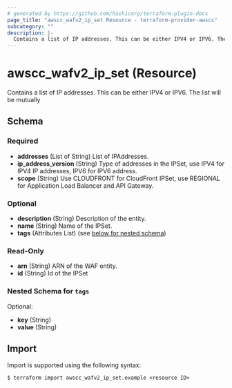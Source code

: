 ```yaml
---
# generated by https://github.com/hashicorp/terraform-plugin-docs
page_title: "awscc_wafv2_ip_set Resource - terraform-provider-awscc"
subcategory: ""
description: |-
  Contains a list of IP addresses. This can be either IPV4 or IPV6. The list will be mutually
---
```


# awscc_wafv2_ip_set (Resource)

Contains a list of IP addresses. This can be either IPV4 or IPV6. The list will be mutually



<!-- schema generated by tfplugindocs -->
## Schema

### Required

- **addresses** (List of String) List of IPAddresses.
- **ip_address_version** (String) Type of addresses in the IPSet, use IPV4 for IPV4 IP addresses, IPV6 for IPV6 address.
- **scope** (String) Use CLOUDFRONT for CloudFront IPSet, use REGIONAL for Application Load Balancer and API Gateway.

### Optional

- **description** (String) Description of the entity.
- **name** (String) Name of the IPSet.
- **tags** (Attributes List) (see [below for nested schema](#nestedatt--tags))

### Read-Only

- **arn** (String) ARN of the WAF entity.
- **id** (String) Id of the IPSet

<a id="nestedatt--tags"></a>
### Nested Schema for `tags`

Optional:

- **key** (String)
- **value** (String)

## Import

Import is supported using the following syntax:

```shell
$ terraform import awscc_wafv2_ip_set.example <resource ID>
```
